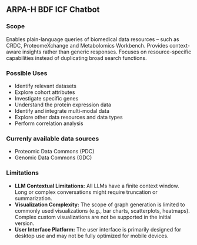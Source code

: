 ## ARPA-H BDF ICF Chatbot

### Scope

Enables plain-language queries of biomedical data resources – such as CRDC, ProteomeXchange and Metabolomics Workbench. Provides context-aware insights rather than generic responses. Focuses on resource-specific capabilities instead of duplicating broad search functions.	
### Possible Uses

- Identify relevant datasets
- Explore cohort attributes
- Investigate specific genes
- Understand the protein expression data
- Identify and integrate multi-modal data
- Explore other data resources and data types
- Perform correlation analysis	
### Currenly available data sources

- Proteomic Data Commons (PDC)
- Genomic Data Commons (GDC)	
### Limitations

- **LLM Contextual Limitations:** All LLMs have a finite context window. Long or complex conversations might require truncation or summarization. 
- **Visualization Complexity:** The scope of graph generation is limited to commonly used visualizations (e.g., bar charts, scatterplots, heatmaps). Complex custom visualizations are not be supported in the initial version.
- **User Interface Platform:** The user interface is primarily designed for desktop use and may not be fully optimized for mobile devices. 
